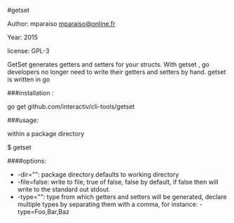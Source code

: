 #getset
	
Author:  mparaiso <mparaiso@online.fr>

Year: 2015

license: GPL-3

GetSet generates getters and setters for your structs. With getset , go developers
no longer need to write their getters and setters by hand. getset is written in go

###installation : 

go get github.com/interactiv/cli-tools/getset

###usage:

within a package directory

$ getset

####options:

- -dir="": package directory.defaults to working directory
- -file=false: write to file, true of false, false by default, 
	if false then will write to the standard out stdout.
- -type="": type from which getters and setters will be generated, declare 
	multiple types by separating them with a comma, for instance: -type=Foo,Bar,Baz